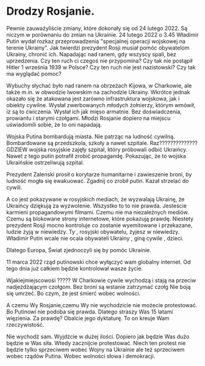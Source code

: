 # Drodzy Rosjanie.
Pewnie zauważyliście zmiany, które dokonały się od 24 lutego 2022. Są niczym w porównaniu do  zmian na Ukrainie.  24 lutego 2022 o 3.45 Władimir Putin wydał rozkaz przeprowadzenia "specjalnej operacji wojskowej na terenie Ukrainy". Jak twierdzi prezydent Rosji musiał pomóc obywatelom Ukrainy, chronić ich. Napadając nad ranem, gdy wszyscy spali, bez uprzedzenia. Czy ten ruch ci czegoś nie przypomina? Czy tak nie postąpił Hitler 1 września 1939 w Polsce? Czy ten ruch nie jest nazistowski? Czy tak ma wyglądać pomoc? 

Wybuchy słychać było nad ranem na obrzeżach Kijowa, w Charkowie, ale także m.in. w obwodzie lwowskim na zachodzie Ukrainy. Wkrótce jednak okazało się że atakowana jest zarówno infrastruktura wojskowa, jak i obiekty cywilne. 
 Wysłał zwerbowanych młodych żołnierzy, którym wmówił, iż są to ćwiczenia. Wysłał ich jak mięso armatnie. Bez doświadczenia, prowiantu i starymi czołgami. Młodzi Rosjanie dopiero na miejscu uświadomili sobie, że to oni napadają.

Wojska Putina bombardują miasta. Nie patrząc na ludność cywilną. Bombardowane są przedszkola, szkoły a nawet szpitale. Raz??????????????GDZIEW wojska rosyjskie zajęły szpital, który próbowali odbić Ukraińcy. Nawet z tego putin potrafił zrobić propagandę. Pokazując, że to wojska Ukraińskie ostrzeliwują szpital. 

Prezydent Zalenski prosił o korytarze humanitarne i zawieszenie broni, by ludność mogła się 
ewakuować. Zgadnij co zrobił putin. Kazał strzelać do cywili.

A co jest pokazywane w rosyjskich mediach, że wyzwalają Ukrainę, że Ukraińcy dziękują za wyzwolenie.
Wszystko to to nie prawda. Jesteście karmieni propagandowymi filmami. Czemu nie ma niezależnych mediów. Czemu są blokowane strony internetowe, które pokazują prawdę.
Niestety prezydent Rosji mocno kontroluje co zostanie wyemitowane i przekazane, ludzie żyją w niewiedzy. Ty , rosyjski obywatelu, żyjesz w niewiedzy. Władimir Putin wcale nie ocala obywateli Ukrainy , giną cywile , dzieci.
 
Dlatego Europa, Świat zjednoczyli się by pomóc Ukrainie. 

11 marca 2022 rząd putinowski chce wyłączyć wam globalny internet. Od tego dnia już całkiem będzie kontrolował wasze życie.

Wjakiejmiejscowośi ?????          W Charkowie cywile wychodzą i stają na przeciw nadjeżdżającym czołgom. Bez broni są wstanie zatrzymać czołg  Nie boją się umrzeć. Bo czym, że jest śmierć wobec wolności. 

A czemu Wy  Rosjanie,czemu Wy nie wychodzicie nie możecie protestować. Bo Putinowi nie podoba się prawda. Dlatego straszy Was 15 latami więzienia. Za prawdę? Obalcie jego dyktaturę. To on kreuje Wam rzeczywistość. 

Nie wychodź sam. Wyjdźcie w dużej ilości. Dopiero jak będzie Was dużo będzie w Was siła. Wtedy zacznijcie protestować. Niech ten protest nie będzie tylko sprzeciwem wobec Wojny na Ukrainie ale też sprzeciwem wobec rządów Putina. Wobec wolności słowa i demokracji.  
